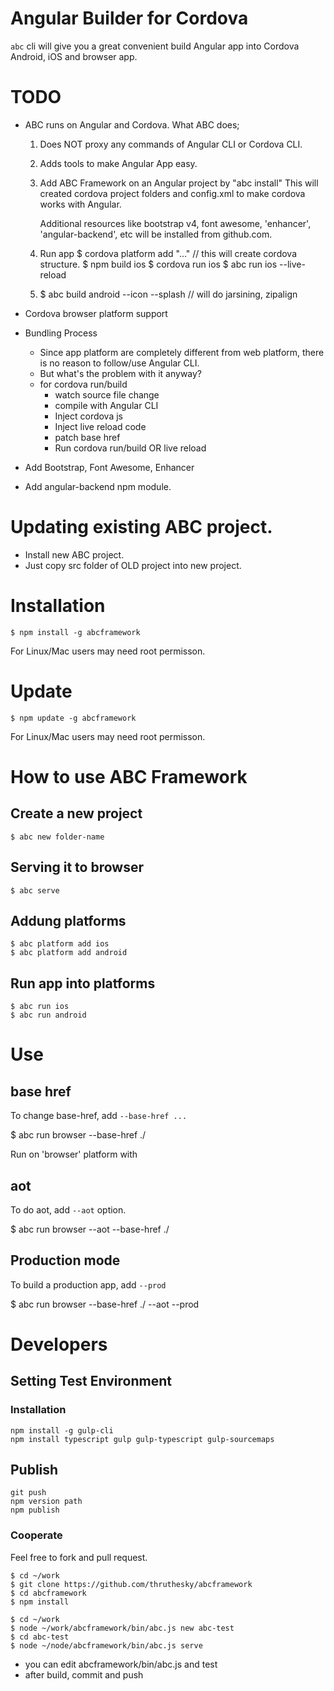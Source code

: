 # Angular Builder for Cordova

`abc` cli will give you a great convenient  build Angular app into Cordova Android, iOS and browser app.



# TODO

* ABC runs on Angular and Cordova. What ABC does;
    1. Does NOT proxy any commands of Angular CLI or Cordova CLI.
    2. Adds tools to make Angular App easy.

    3. Add ABC Framework on an Angular project by "abc install"
        This will created cordova project folders and config.xml to make cordova works with Angular.

        Additional resources like bootstrap v4, font awesome, 'enhancer', 'angular-backend', etc will be installed from github.com.


    4. Run app
        $ cordova platform add "..."    // this will create cordova structure.
        $ npm build ios
        $ cordova run ios
        $ abc run ios --live-reload

    5. $ abc build android --icon --splash // will do jarsining, zipalign


* Cordova browser platform support
* Bundling Process
    * Since app platform are completely different from web platform, there is no reason to follow/use Angular CLI.
    * But what's the problem with it anyway?
    * for cordova run/build
        * watch source file change
        * compile with Angular CLI
        * Inject cordova js
        * Inject live reload code
        * patch base href
        * Run cordova run/build OR live reload

* Add Bootstrap, Font Awesome, Enhancer
* Add angular-backend npm module.


# Updating existing ABC project.

* Install new ABC project.
* Just copy src folder of OLD project into new project.



# Installation

````
$ npm install -g abcframework
````
For Linux/Mac users may need root permisson.

# Update

````
$ npm update -g abcframework
````
For Linux/Mac users may need root permisson.



# How to use ABC Framework

## Create a new project

````
$ abc new folder-name
````

## Serving it to browser

````
$ abc serve
````

## Addung platforms

````
$ abc platform add ios
$ abc platform add android
````

## Run app into platforms

````
$ abc run ios
$ abc run android
````





# Use

## base href

To change base-href, add `--base-href ...`

$ abc run browser --base-href ./

Run on 'browser' platform with <BASE HREF='./'>



## aot

To do aot, add `--aot` option.

$ abc run browser --aot --base-href ./


## Production mode

To build a production app, add `--prod`

$ abc run browser --base-href ./ --aot --prod





# Developers

## Setting Test Environment


### Installation

````
npm install -g gulp-cli
npm install typescript gulp gulp-typescript gulp-sourcemaps
````

## Publish

````
git push
npm version path
npm publish
````


### Cooperate



Feel free to fork and pull request.

````
$ cd ~/work
$ git clone https://github.com/thruthesky/abcframework
$ cd abcframework
$ npm install

$ cd ~/work
$ node ~/work/abcframework/bin/abc.js new abc-test
$ cd abc-test
$ node ~/node/abcframework/bin/abc.js serve
````

* you can edit abcframework/bin/abc.js and test
* after build, commit and push

